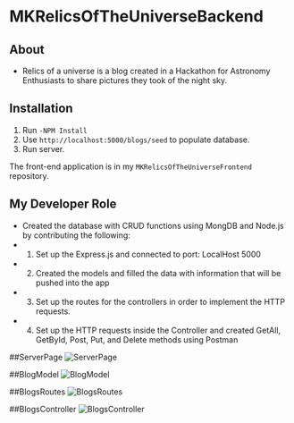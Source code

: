 # MKRelicsOfTheUniverseBackend

## About
* Relics of a universe is a blog created in a Hackathon for Astronomy Enthusiasts to share pictures they took of the night sky.

## Installation

1. Run `-NPM Install`
2. Use `http://localhost:5000/blogs/seed` to populate database.
3. Run server.

The front-end application is in my `MKRelicsOfTheUniverseFrontend` repository.

## My Developer Role
* Created the database with CRUD functions using MongDB and Node.js by contributing the following:
* 1. Set up the Express.js and connected to port: LocalHost 5000
* 2. Created the models and filled the data with information that will be pushed into the app
* 3. Set up the routes for the controllers in order to implement the HTTP requests.
* 4. Set up the HTTP requests inside the Controller and created GetAll, GetById, Post, Put, and Delete methods using Postman

##ServerPage
![ServerPage](https://github.com/Michaelxk-CodingSamurai/MKRelicsoftheUniverseBackend/blob/master/ServerPage.png?raw=true"Title")

##BlogModel
![BlogModel](https://github.com/Michaelxk-CodingSamurai/MKRelicsoftheUniverseBackend/blob/master/BlogModel.png?raw=true"Title")

##BlogsRoutes
![BlogsRoutes](https://github.com/Michaelxk-CodingSamurai/MKRelicsoftheUniverseBackend/blob/master/BlogsRoutes.png?raw=true"Title")

##BlogsController
![BlogsController](https://github.com/Michaelxk-CodingSamurai/MKRelicsoftheUniverseBackend/blob/master/BlogsController.png?raw=true"Title")